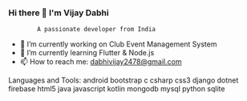 ### Hi there 👋 I'm Vijay Dabhi

            A passionate developer from India

- 🔭 I’m currently working on Club Event Management System
- 🌱 I’m currently learning Flutter & Node.js
- 📫 How to reach me: dabhivijay2478@gmail.com


Languages and Tools:
android bootstrap c csharp css3 django dotnet firebase html5 java javascript kotlin mongodb mysql python sqlite


